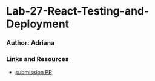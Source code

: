 # Lab-27-React-Testing-and-Deployment

### Author: Adriana

### Links and Resources

- [submission PR](https://github.com/adrianagraybill/Lab-27-React-Testing-and-Deployment/pull/1)
